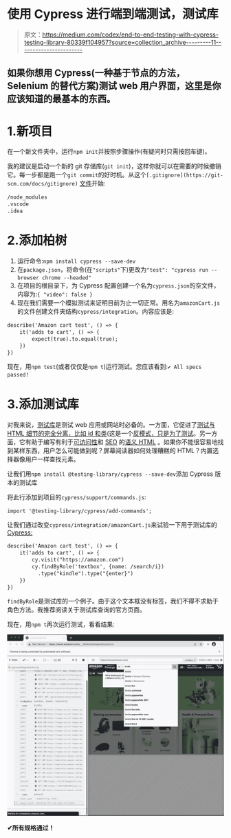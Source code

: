 # 使用 Cypress 进行端到端测试，测试库

> 原文：<https://medium.com/codex/end-to-end-testing-with-cypress-testing-library-80339f104957?source=collection_archive---------11----------------------->

## 如果你想用 Cypress(一种基于节点的方法，Selenium 的替代方案)测试 web 用户界面，这里是你应该知道的最基本的东西。

# 1.新项目

在一个新文件夹中，运行`npm init`并按照步骤操作(有疑问时只需按回车键)。

我的建议是启动一个新的 git 存储库(`git init`)，这样你就可以在需要的时候撤销它。每一步都是跑一个`git commit`的好时机。从这个`[.gitignore](https://git-scm.com/docs/gitignore)` [文件](https://git-scm.com/docs/gitignore)开始:

```
/node_modules
.vscode
.idea
```

# 2.添加柏树

1.  运行命令:`npm install cypress --save-dev`
2.  在`package.json`，将命令(在`"scripts"`下)更改为`"test": "cypress run --browser chrome --headed"`
3.  在项目的根目录下，为 Cypress 配置创建一个名为`cypress.json`的空文件，内容为:`{ "video": false }`
4.  现在我们需要一个模拟测试来证明目前为止一切正常。用名为`amazonCart.js`的文件创建文件夹结构`cypress/integration`。内容应该是:

```
describe('Amazon cart test', () => {
    it('adds to cart', () => {
        expect(true).to.equal(true);
    })
})
```

现在，用`npm test`(或者仅仅是`npm t`)运行测试。您应该看到:`✔ All specs passed!`

# 3.添加测试库

对我来说，[测试库](https://testing-library.com/)是测试 web 应用或网站时必备的。一方面，它促进了[测试与 HTML 细节的完全分离，比如 id 和类](/codex/decoupling-tests-from-the-implementation-interfaces-5842380f9656)(这是一个[反模式，只是为了测试](/codex/anti-patterns-of-automated-software-testing-b396283a4cb6)。另一方面，它有助于编写有利于[可访问性](https://en.wikipedia.org/wiki/Web_accessibility)和 [SEO](https://en.wikipedia.org/wiki/Search_engine_optimization) 的[语义 HTML](https://en.wikipedia.org/wiki/Semantic_HTML) 。如果你不能很容易地找到某样东西，用户怎么可能做到呢？屏幕阅读器如何处理糟糕的 HTML？内置选择器像用户一样查找元素。

让我们用`npm install @testing-library/cypress --save-dev`添加 Cypress 版本的测试库

将此行添加到项目的`cypress/support/commands.js`:

```
import '@testing-library/cypress/add-commands';
```

让我们通过改变`cypress/integration/amazonCart.js`来试验一下用于测试库的 [Cypress:](https://testing-library.com/docs/cypress-testing-library/intro/)

```
describe('Amazon cart test', () => {
    it('adds to cart', () => {
        cy.visit("https://amazon.com")
        cy.findByRole('textbox', {name: /search/i})
          .type("kindle").type("{enter}")
    })
})
```

`findByRole`是测试库的一个例子。由于这个文本框没有标签，我们不得不求助于角色方法。我推荐阅读关于测试库查询的官方页面。

现在，用`npm t`再次运行测试，看看结果:

![](img/29086ac8c7b347c3755490733ce37c2d.png)

**✔所有规格通过！**
